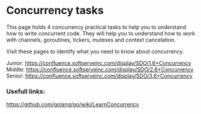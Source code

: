 # Concurrency tasks

This page holds 4 concurrency practical tasks to help you to understand how to write concurrent code.
They will help you to understand how to work with channels, goroutines, tickers, mutexes and context cancelation.

Visit these pages to identify what you need to know about concurrency.

Junior: https://confluence.softserveinc.com/display/SDO/1.6+Concurrency \
Middle: https://confluence.softserveinc.com/display/SDO/2.6+Concurrency \
Senior: https://confluence.softserveinc.com/display/SDO/3.6+Concurrency 

### Usefull links:

https://github.com/golang/go/wiki/LearnConcurrency